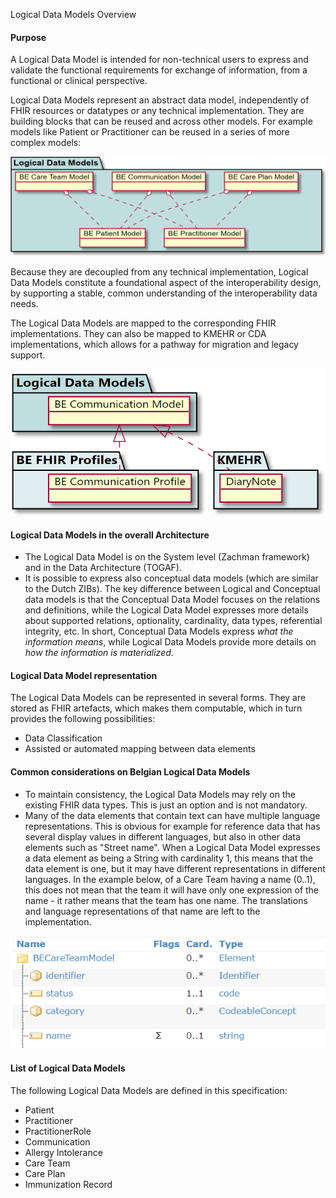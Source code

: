 Logical Data Models Overview

#### Purpose

A Logical Data Model is intended for non-technical users to express and validate the functional requirements for exchange of information, from a functional or clinical perspective.

Logical Data Models represent an abstract data model, independently of FHIR resources or datatypes or any technical implementation. They are building blocks that can be reused and across other models. For example models like Patient or Practitioner can be reused in a series of more complex models:

![image-20200216102037316](.\image-20200216102037316.png)



Because they are decoupled from any technical implementation, Logical Data Models constitute a foundational aspect of the interoperability design, by supporting a stable, common understanding of the interoperability data needs.

The Logical Data Models are mapped to the corresponding FHIR implementations. They can also be mapped to KMEHR or CDA implementations, which allows for a pathway for migration and legacy support.



![image-20200216102338553](.\image-20200216102338553.png)





#### Logical Data Models in the overall Architecture

* The Logical Data Model is on the System level (Zachman framework) and in the Data Architecture (TOGAF).
* It is possible to express also conceptual data models (which are similar to the Dutch ZIBs). The key difference between Logical and Conceptual data models is that the Conceptual Data Model focuses on the relations and definitions, while the Logical Data Model expresses more details about supported relations, optionality, cardinality, data types, referential integrity, etc. In short, Conceptual Data Models express *what the information means*, while Logical Data Models provide more details on *how the information is materialized*.



#### Logical Data Model representation

The Logical Data Models can be represented in several forms. They are stored as FHIR artefacts, which makes them computable, which in turn provides the following possibilities:

* Data Classification
* Assisted or automated mapping between data elements



#### Common considerations on Belgian Logical Data Models

* To maintain consistency, the Logical Data Models may rely on the existing FHIR data types. This is just an option and is not mandatory.
* Many of the data elements that contain text can have multiple language representations. This is obvious for example for reference data that has several display values in different languages, but also in other data elements such as "Street name". When a Logical Data Model expresses a data element as being a String with cardinality 1, this means that the data element is one, but it may have different representations in different languages. In the example below, of a Care Team having a name (0..1), this does not mean that the team it will have only one expression of the name - it rather means that the team has one name. The translations and language representations of that name are left to the implementation.





![image-20200216105813642](.\image-20200216105813642.png)



#### List of Logical Data Models 

The following Logical Data Models are defined in this specification:

* Patient
* Practitioner
* PractitionerRole
* Communication
* Allergy Intolerance
* Care Team
* Care Plan
* Immunization Record